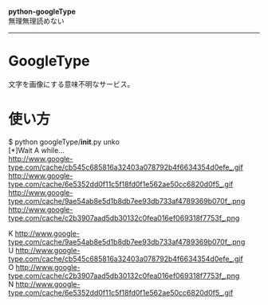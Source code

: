 __python-googleType__  
無理無理読めない
***
GoogleType
========
文字を画像にする意味不明なサービス。

使い方
========
$ python googleType/__init__.py unko  
[*]Wait A while...  
http://www.google-type.com/cache/cb545c685816a32403a078792b4f6634354d0efe_.gif  
http://www.google-type.com/cache/6e5352dd0f11c5f18fd0f1e562ae50cc6820d0f5_.gif  
http://www.google-type.com/cache/9ae54ab8e5d1b8db7ee93db733af4789369b070f_.png  
http://www.google-type.com/cache/c2b3907aad5db30132c0fea016ef069318f7753f_.png  
 
K http://www.google-type.com/cache/9ae54ab8e5d1b8db7ee93db733af4789369b070f_.png  
U http://www.google-type.com/cache/cb545c685816a32403a078792b4f6634354d0efe_.gif  
O http://www.google-type.com/cache/c2b3907aad5db30132c0fea016ef069318f7753f_.png  
N http://www.google-type.com/cache/6e5352dd0f11c5f18fd0f1e562ae50cc6820d0f5_.gif  

